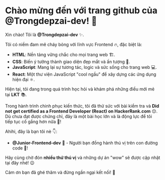 # Chào mừng đến với trang github của @Trongdepzai-dev! 👋

Xin chào! Tôi là **@Trongdepzai-dev** ✨.

Tôi có niềm đam mê cháy bỏng với lĩnh vực Frontend 🔥, đặc biệt là:
- **HTML**: Nền tảng vững chắc cho mọi trang web 🏗️.
- **CSS**: Biến ý tưởng thành giao diện đẹp mắt và ấn tượng 🎨.
- **JavaScript**: Mang lại sự tương tác, logic và sức sống cho trang web 💻.
- **React**: Một thư viện JavaScript "cool ngầu" để xây dựng các ứng dụng hiện đại ⚛️.

Hiện tại, tôi đang trong quá trình học hỏi và khám phá những điều mới mẻ tại **LKT** 📚.

Trong hành trình chinh phục kiến thức, tôi đã thử sức với bài kiểm tra và **Did not get certified as a Frontend Developer (React) on HackerRank.com** 😔. Dù chưa đạt được chứng chỉ, đây là một bài học lớn và là động lực để tôi tiếp tục cố gắng hơn nữa 💪!

Ahihi, đây là bạn tôi nè 👇:
- **@Junior-Frontend-dev** 👋 - Người bạn đồng hành thú vị trên con đường code 🚀!

Hãy cùng chờ đón **nhiều thứ thú vị** và những dự án "wow" sẽ được cập nhật tại đây nhé! 😉

Cảm ơn bạn đã ghé thăm và đừng ngần ngại kết nối! 🙏
